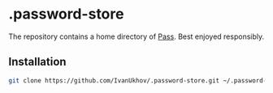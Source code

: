 # .password-store

The repository contains a home directory of [Pass][pass]. Best enjoyed
responsibly.

## Installation

```bash
git clone https://github.com/IvanUkhov/.password-store.git ~/.password-store
```

[pass]: https://www.passwordstore.org/
